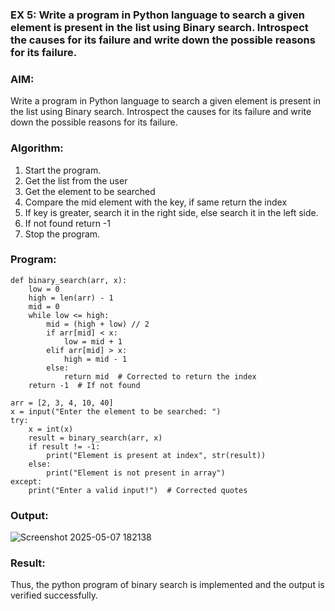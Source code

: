 ### EX 5: Write a program in Python language to search a given element is present in the list using Binary search. Introspect the causes for its failure and write down the possible reasons for its failure.



### AIM: 
Write a program in Python language to search a given element is present in the list using Binary search. Introspect the causes for its failure and write down the possible reasons for its failure.

### Algorithm:

1. Start the program. 
2. Get the list from the user 
3. Get the element to be searched 
4. Compare the mid element with the key, if same return the index 
5. If key is greater, search it in the right side, else search it in the left side. 
6. If not found return -1 
 7. Stop the program.

### Program:

```
def binary_search(arr, x): 
    low = 0 
    high = len(arr) - 1 
    mid = 0 
    while low <= high: 
        mid = (high + low) // 2 
        if arr[mid] < x: 
            low = mid + 1 
        elif arr[mid] > x: 
            high = mid - 1 
        else: 
            return mid  # Corrected to return the index
    return -1  # If not found

arr = [2, 3, 4, 10, 40] 
x = input("Enter the element to be searched: ")
try: 
    x = int(x) 
    result = binary_search(arr, x) 
    if result != -1: 
        print("Element is present at index", str(result)) 
    else: 
        print("Element is not present in array") 
except: 
    print("Enter a valid input!")  # Corrected quotes
```

### Output:
![Screenshot 2025-05-07 182138](https://github.com/user-attachments/assets/4d9a8d49-3ec7-4f18-b62e-af0860f69408)

### Result:
Thus, the python program of binary search is implemented and the output is verified  successfully.

